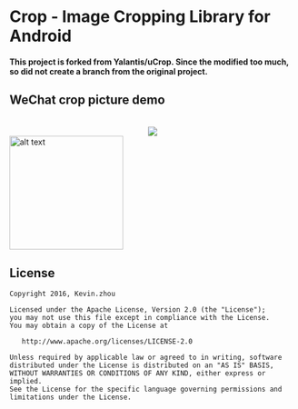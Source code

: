 # Crop - Image Cropping Library for Android

#### This project is forked from Yalantis/uCrop. Since the modified too much, so did not create a branch from the original project.

## WeChat crop picture demo
<br/>
<div align="center"><img src="https://raw.githubusercontent.com/xuehuayous/Android-Crop/master/wechat_demo.gif" /></div>

<img src="https://d13yacurqjgara.cloudfront.net/users/221935/screenshots/2474295/animation.gif" alt="alt text" style="width:200;height:200">

## License

    Copyright 2016, Kevin.zhou

    Licensed under the Apache License, Version 2.0 (the "License");
    you may not use this file except in compliance with the License.
    You may obtain a copy of the License at

       http://www.apache.org/licenses/LICENSE-2.0

    Unless required by applicable law or agreed to in writing, software
    distributed under the License is distributed on an "AS IS" BASIS,
    WITHOUT WARRANTIES OR CONDITIONS OF ANY KIND, either express or implied.
    See the License for the specific language governing permissions and
    limitations under the License.
